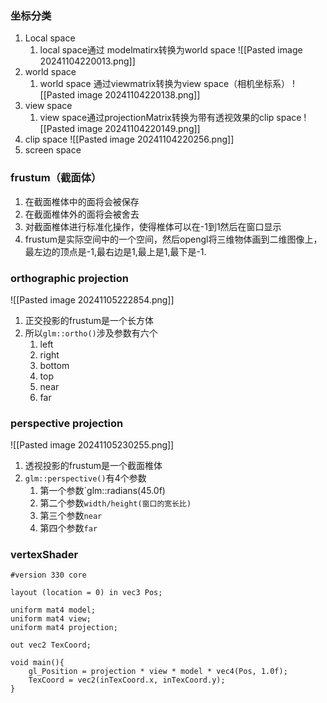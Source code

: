 ### 坐标分类
1. Local space
	1. local space通过 modelmatirx转换为world space
![[Pasted image 20241104220013.png]]
1. world space
	1. world space 通过viewmatrix转换为view space（相机坐标系）
![[Pasted image 20241104220138.png]]
2. view space
	1. view space通过projectionMatrix转换为带有透视效果的clip space
![[Pasted image 20241104220149.png]]
4. clip space
![[Pasted image 20241104220256.png]]
6. screen space

### frustum（截面体）
1. 在截面椎体中的面将会被保存
2. 在截面椎体外的面将会被舍去
3. 对截面椎体进行标准化操作，使得椎体可以在-1到1然后在窗口显示
4. frustum是实际空间中的一个空间，然后opengl将三维物体画到二维图像上，最左边的顶点是-1,最右边是1,最上是1,最下是-1.

### orthographic projection
![[Pasted image 20241105222854.png]]
1. 正交投影的frustum是一个长方体
2. 所以`glm::ortho()`涉及参数有六个
	1. left
	2. right
	3. bottom
	4. top
	5. near
	6. far

### perspective projection
![[Pasted image 20241105230255.png]]
1. 透视投影的frustum是一个截面椎体
2. `glm::perspective()`有4个参数
	1. 第一个参数`glm::radians(45.0f)
	2. 第二个参数`width/height(窗口的宽长比)`
	3. 第三个参数`near`
	4. 第四个参数`far`

### vertexShader
```
#version 330 core

layout (location = 0) in vec3 Pos;

uniform mat4 model;
uniform mat4 view;
uniform mat4 projection;

out vec2 TexCoord;

void main(){
    gl_Position = projection * view * model * vec4(Pos, 1.0f);
	TexCoord = vec2(inTexCoord.x, inTexCoord.y);
}
```
